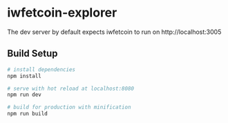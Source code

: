 # iwfetcoin-explorer

The dev server by default expects iwfetcoin to run on http://localhost:3005

## Build Setup

```bash
# install dependencies
npm install

# serve with hot reload at localhost:8080
npm run dev

# build for production with minification
npm run build
```
